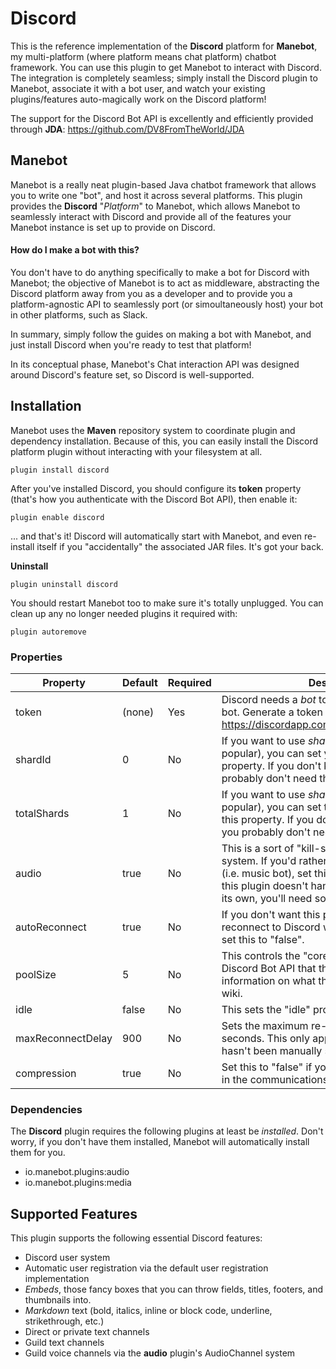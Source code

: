 # Discord

This is the reference implementation of the **Discord** platform for **Manebot**, my multi-platform (where platform means chat platform) chatbot framework. You can use this plugin to get Manebot to interact with Discord. The integration is completely seamless; simply install the Discord plugin to Manebot, associate it with a bot user, and watch your existing plugins/features auto-magically work on the Discord platform!

The support for the Discord Bot API is excellently and efficiently provided through **JDA**: https://github.com/DV8FromTheWorld/JDA

## Manebot

Manebot is a really neat plugin-based Java chatbot framework that allows you to write one "bot", and host it across several platforms. This plugin provides the **Discord** "*Platform*" to Manebot, which allows Manebot to seamlessly interact with Discord and provide all of the features your Manebot instance is set up to provide on Discord.

#### How do I make a bot with this?

You don't have to do anything specifically to make a bot for Discord with Manebot; the objective of Manebot is to act as middleware, abstracting the Discord platform away from you as a developer and to provide you a platform-agnostic API to seamlessly port (or simoultaneously host) your bot in other platforms, such as Slack.

In summary, simply follow the guides on making a bot with Manebot, and just install Discord when you're ready to test that platform!

In its conceptual phase, Manebot's Chat interaction API was designed around Discord's feature set, so Discord is well-supported.

## Installation

Manebot uses the **Maven** repository system to coordinate plugin and dependency installation. Because of this, you can easily install the Discord platform plugin without interacting with your filesystem at all.

```
plugin install discord
```

After you've installed Discord, you should configure its **token** property (that's how you authenticate with the Discord Bot API), then enable it:

```
plugin enable discord
```

... and that's it! Discord will automatically start with Manebot, and even re-install itself if you "accidentally" the associated JAR files. It's got your back.

**Uninstall**

```
plugin uninstall discord
```

You should restart Manebot too to make sure it's totally unplugged. You can clean up any no longer needed plugins it required with:

```
plugin autoremove
```

### Properties

| Property          	| Default 	| Required 	| Description                                                                                                                                                                                                                                        	|
|-------------------	|---------	|----------	|----------------------------------------------------------------------------------------------------------------------------------------------------------------------------------------------------------------------------------------------------	|
| token             	| (none)  	| Yes      	| Discord needs a *bot* token to authenticate your bot. Generate a token here: https://discordapp.com/developers/applications/                                                                                                                       	|
| shardId           	| 0       	| No       	| If you want to use *sharding* (if your bot is super popular), you can set your shard ID with this property. If you don't know what sharding is, you probably don't need this.                                                                      	|
| totalShards       	| 1       	| No       	| If you want to use *sharding* (if your bot is super popular), you can set the total shard count with this property. If you don't know what sharding is, you probably don't need this.                                                              	|
| audio             	| true    	| No       	| This is a sort of "kill-switch" for the audio system. If you'd rather not have audio features (i.e. music bot), set this to "false". Keep in mind this plugin doesn't handle "music bot" stuff on its own, you'll need some other plugin for that. 	|
| autoReconnect     	| true    	| No       	| If you don't want this plugin to automatically reconnect to Discord when it loses connection, set this to "false".                                                                                                                                 	|
| poolSize          	| 5       	| No       	| This controls the "core pool size" for JDA, the Discord Bot API that this plugin uses. For more information on what this does, go check out their wiki.                                                                                            	|
| idle              	| false   	| No       	| This sets the "idle" property of JDA.                                                                                                                                                                                                              	|
| maxReconnectDelay 	| 900     	| No       	| Sets the maximum re-connection delay, in seconds. This only applies if "autoReconnect" hasn't been manually set to "false".                                                                                                                        	|
| compression       	| true    	| No       	| Set this to "false" if you don't want compression in the communications made to Discord.                                                                                                                                                           	|

### Dependencies

The **Discord** plugin requires the following plugins at least be *installed*. Don't worry, if you don't have them installed, Manebot will automatically install them for you.

* io.manebot.plugins:audio
* io.manebot.plugins:media

## Supported Features

This plugin supports the following essential Discord features:

* Discord user system
* Automatic user registration via the default user registration implementation
* *Embeds*, those fancy boxes that you can throw fields, titles, footers, and thumbnails into.
* *Markdown* text (bold, italics, inline or block code, underline, strikethrough, etc.)
* Direct or private text channels
* Guild text channels
* Guild voice channels via the **audio** plugin's AudioChannel system
